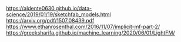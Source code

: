https://aldente0630.github.io/data-science/2019/01/19/sketchfab_models.html
https://arxiv.org/pdf/1507.08439.pdf
https://www.ethanrosenthal.com/2016/11/07/implicit-mf-part-2/
https://greeksharifa.github.io/machine_learning/2020/06/01/LightFM/